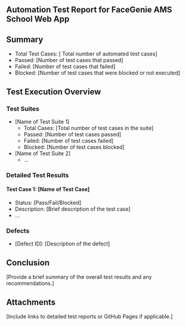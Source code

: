 ## Automation Test Report for FaceGenie AMS School Web App

## Summary

- Total Test Cases: [ Total number of automated test cases]
- Passed: [Number of test cases that passed]
- Failed: [Number of test cases that failed]
- Blocked: [Number of test cases that were blocked or not executed]

## Test Execution Overview

### Test Suites

- [Name of Test Suite 1]
  - Total Cases: [Total number of test cases in the suite]
  - Passed: [Number of test cases passed]
  - Failed: [Number of test cases failed]
  - Blocked: [Number of test cases blocked]
- [Name of Test Suite 2]
  - ...

### Detailed Test Results

#### Test Case 1: [Name of Test Case]

- Status: [Pass/Fail/Blocked]
- Description: [Brief description of the test case]
- ...

### Defects

- [Defect ID]: [Description of the defect]

## Conclusion

[Provide a brief summary of the overall test results and any recommendations.]

## Attachments

[Include links to detailed test reports or GitHub Pages if applicable.]
